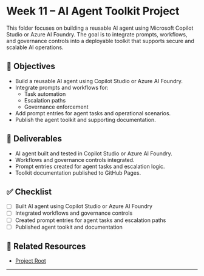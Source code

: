 # Week 11 – AI Agent Toolkit Project

This folder focuses on building a reusable AI agent using Microsoft Copilot Studio or Azure AI Foundry. The goal is to integrate prompts, workflows, and governance controls into a deployable toolkit that supports secure and scalable AI operations.

## 🎯 Objectives
- Build a reusable AI agent using Copilot Studio or Azure AI Foundry.
- Integrate prompts and workflows for:
  - Task automation
  - Escalation paths
  - Governance enforcement
- Add prompt entries for agent tasks and operational scenarios.
- Publish the agent toolkit and supporting documentation.

## 📁 Deliverables

- AI agent built and tested in Copilot Studio or Azure AI Foundry.
- Workflows and governance controls integrated.
- Prompt entries created for agent tasks and escalation logic.
- Toolkit documentation published to GitHub Pages.

## ✅ Checklist

- [ ] Built AI agent using Copilot Studio or Azure AI Foundry  
- [ ] Integrated workflows and governance controls  
- [ ] Created prompt entries for agent tasks and escalation paths  
- [ ] Published agent toolkit and documentation  

## 🔗 Related Resources

- [Project Root](/Microsoft/Azure%20Ai%20Security%20Skills%20Challenge/README.md)

---
